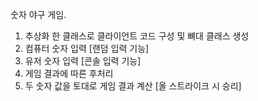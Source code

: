 숫자 야구 게임. 
1. 추상화 한 클래스로 클라이언트 코드 구성 및 뼈대 클래스 생성
2. 컴퓨터 숫자 입력 [랜덤 입력 기능]
3. 유저 숫자 입력 [콘솔 입력 기능]
4. 게임 결과에 따른 후처리
5. 두 숫자 값을 토대로 게임 결과 계산 [올 스트라이크 시 승리]